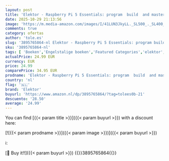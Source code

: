 ```yaml
---
layout: post
title: 'Elektor - Raspberry Pi 5 Essentials: program  build  and master over 60 projects with Python'
date: 2025-10-29 21:13:56
image: 'https://m.media-amazon.com/images/I/41LUN3JkyLL._SL500_._SL400_.jpg'
comments: true
category: ofertas
author: 'tole.es'
slug: '3895765864-nl Elektor - Raspberry Pi 5 Essentials: program build and...'
sku: '3895765864-nl'
tags: [ 'Boeken','Engelstalige boeken','Featured Categories','elektor','🇳🇱', ]
actualPrice: 24.99 EUR
currency: EUR
price: 24.99
comparePrice: 34.95 EUR
prodname: 'Elektor - Raspberry Pi 5 Essentials: program  build  and master over 60 projects with Python'
country: 'nl'
flag: '🇳🇱'
brand: 'Elektor'
buyurl: 'https://www.amazon.nl/dp/3895765864/?tag=tolees0b-21'
descuento: '28.50'
average: '24.99'
---
```


You can find [{{< param title >}}]({{< param buyurl >}}) with a discount here:

[![{{< param prodname >}}]({{< param image >}})]({{< param buyurl >}})

ℹ️:


[🛒 Buy it!!]({{< param buyurl >}})
{{<world>}}3895765864{{</world>}}
